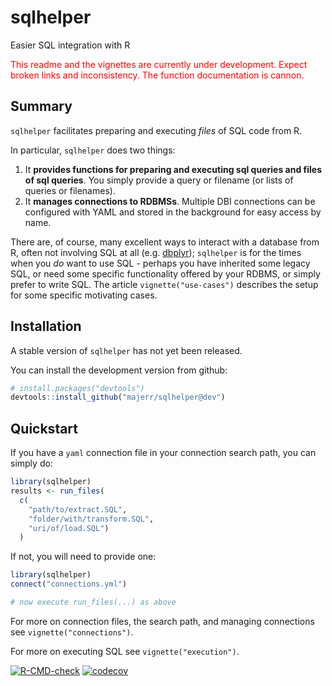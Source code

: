 # sqlhelper
Easier SQL integration with R

<p style="color:red"> This readme and the vignettes are currently under development. Expect broken links and inconsistency. The function documentation is cannon.</p>

## Summary

`sqlhelper` facilitates preparing and executing _files_ of SQL code from R.

In particular, `sqlhelper` does two things:

1. It **provides functions for preparing and executing sql queries and files of
sql queries**. You simply provide a query or filename (or lists of queries or
filenames). 
1. It **manages connections to RDBMSs**. Multiple DBI connections
can be configured with YAML and stored in the background for easy access by
name.

There are, of course, many excellent ways to interact with a database from R,
often not involving SQL at all (e.g. [dbplyr](https://dbplyr.tidyverse.org/));
`sqlhelper` is for the times when you *do* want to use SQL - perhaps you have
inherited some legacy SQL, or need some specific functionality offered by your
RDBMS, or simply prefer to write SQL. The article `vignette("use-cases")`
describes the setup for some specific motivating cases.

## Installation

A stable version of `sqlhelper` has not yet been released.

You can install the development version from github:

```R
# install.packages("devtools")
devtools::install_github("majerr/sqlhelper@dev")
```

## Quickstart

If you have a `yaml` connection file in your connection search path, you can simply do:

```r
library(sqlhelper)
results <- run_files(
  c(
    "path/to/extract.SQL",
    "folder/with/transform.SQL",
    "uri/of/load.SQL")
  )
```

If not, you will need to provide one:

```r
library(sqlhelper)
connect("connections.yml")

# now execute run_files(...) as above
```

For more on connection files, the search path, and managing connections see `vignette("connections")`. 

For more on executing SQL see `vignette("execution")`.


<!-- badges: start -->
  [![R-CMD-check](https://github.com/majerr/sqlhelper/actions/workflows/R-CMD-check.yaml/badge.svg)](https://github.com/majerr/sqlhelper/actions/workflows/R-CMD-check.yaml)
  [![codecov](https://codecov.io/gh/majerr/sqlhelper/graph/badge.svg?token=24TM252NTZ)](https://codecov.io/gh/majerr/sqlhelper)
  <!-- badges: end -->
